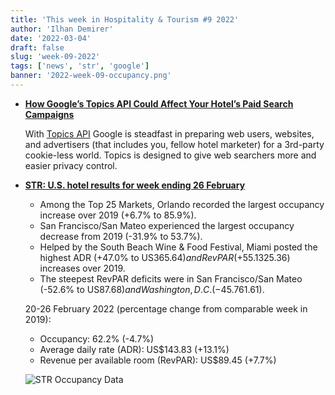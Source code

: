 ```yaml
---
title: 'This week in Hospitality & Tourism #9 2022'
author: 'Ilhan Demirer'
date: '2022-03-04'
draft: false
slug: 'week-09-2022'
tags: ['news', 'str', 'google']
banner: '2022-week-09-occupancy.png'
---
```


- **[How Google’s Topics API Could Affect Your Hotel’s Paid Search Campaigns](https://www.hospitalitynet.org/news/4108881.html)**

  With [Topics API](https://blog.google/products/chrome/get-know-new-topics-api-privacy-sandbox/) Google is steadfast in preparing web users, websites, and advertisers (that includes you, fellow hotel marketer) for a 3rd-party cookie-less world. Topics is designed to give web searchers more and easier privacy control.

- **[STR: U.S. hotel results for week ending 26 February](https://str.com/press-release/str-us-hotel-results-week-ending-26-february)**

  - Among the Top 25 Markets, Orlando recorded the largest occupancy increase over 2019 (+6.7% to 85.9%).
  - San Francisco/San Mateo experienced the largest occupancy decrease from 2019 (-31.9% to 53.7%).
  - Helped by the South Beach Wine & Food Festival, Miami posted the highest ADR (+47.0% to US$365.64) and RevPAR (+55.1% to US$325.36) increases over 2019.
  - The steepest RevPAR deficits were in San Francisco/San Mateo (-52.6% to US$87.68) and Washington, D.C. (-45.7% to US$61.61).

  20-26 February 2022 (percentage change from comparable week in 2019):

  - Occupancy: 62.2% (-4.7%)
  - Average daily rate (ADR): US$143.83 (+13.1%)
  - Revenue per available room (RevPAR): US$89.45 (+7.7%)

  ![STR Occupancy Data](/images/blogimages/2022-week-09-occupancy.png)
